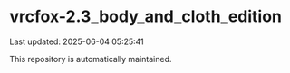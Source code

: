 # vrcfox-2.3_body_and_cloth_edition

Last updated: 2025-06-04 05:25:41

This repository is automatically maintained.

